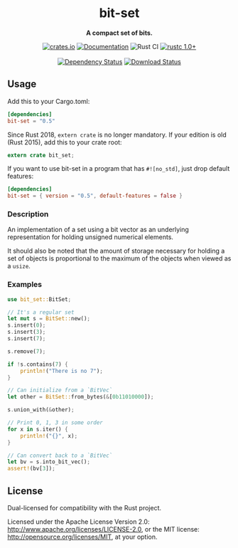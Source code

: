 <div align="center">
  <h1>bit-set</h1>
  <p>
    <strong>A compact set of bits.</strong>
  </p>
  <p>

[![crates.io][crates.io shield]][crates.io link]
[![Documentation][docs.rs badge]][docs.rs link]
![Rust CI][github ci badge]
[![rustc 1.0+]][Rust 1.0]
<br />
<br />
[![Dependency Status][deps.rs status]][deps.rs link]
[![Download Status][shields.io download count]][crates.io link]

  </p>
</div>

[crates.io shield]: https://img.shields.io/crates/v/bit-set?label=latest
[crates.io link]: https://crates.io/crates/bit-set
[docs.rs badge]: https://docs.rs/bit-set/badge.svg?version=0.7.0
[docs.rs link]: https://docs.rs/bit-set/0.7.0/bit_set/
[github ci badge]: https://github.com/contain-rs/linked-hash-map/workflows/Rust/badge.svg?branch=master
[rustc 1.0+]: https://img.shields.io/badge/rustc-1.0%2B-blue.svg
[Rust 1.0]: https://blog.rust-lang.org/2015/05/15/Rust-1.0.html
[deps.rs status]: https://deps.rs/crate/bit-set/0.7.0/status.svg
[deps.rs link]: https://deps.rs/crate/bit-set/0.7.0
[shields.io download count]: https://img.shields.io/crates/d/bit-set.svg

## Usage

Add this to your Cargo.toml:

```toml
[dependencies]
bit-set = "0.5"
```

Since Rust 2018, `extern crate` is no longer mandatory. If your edition is old (Rust 2015),
add this to your crate root:

```rust
extern crate bit_set;
```

If you want to use bit-set in a program that has `#![no_std]`, just drop default features:

```toml
[dependencies]
bit-set = { version = "0.5", default-features = false }
```

<!-- cargo-rdme start -->

### Description

An implementation of a set using a bit vector as an underlying
representation for holding unsigned numerical elements.

It should also be noted that the amount of storage necessary for holding a
set of objects is proportional to the maximum of the objects when viewed
as a `usize`.

### Examples

```rust
use bit_set::BitSet;

// It's a regular set
let mut s = BitSet::new();
s.insert(0);
s.insert(3);
s.insert(7);

s.remove(7);

if !s.contains(7) {
    println!("There is no 7");
}

// Can initialize from a `BitVec`
let other = BitSet::from_bytes(&[0b11010000]);

s.union_with(&other);

// Print 0, 1, 3 in some order
for x in s.iter() {
    println!("{}", x);
}

// Can convert back to a `BitVec`
let bv = s.into_bit_vec();
assert!(bv[3]);
```

<!-- cargo-rdme end -->

## License

Dual-licensed for compatibility with the Rust project.

Licensed under the Apache License Version 2.0: http://www.apache.org/licenses/LICENSE-2.0,
or the MIT license: http://opensource.org/licenses/MIT, at your option.
